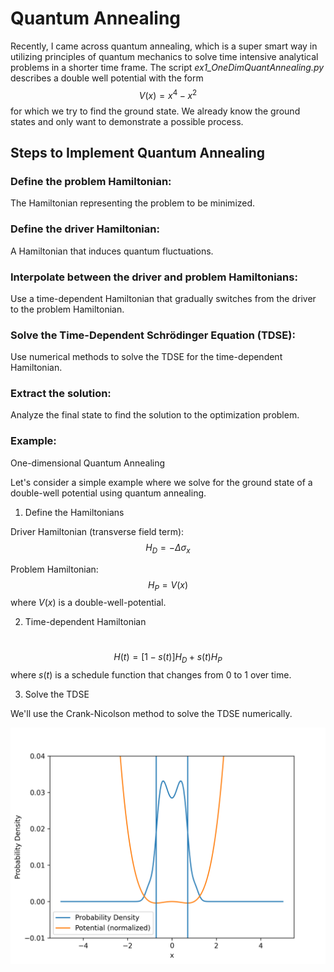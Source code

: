 # Quantum Annealing

Recently, I came across quantum annealing, which is a super smart way in utilizing principles of quantum mechanics to solve time intensive analytical problems in a shorter time frame. The script
*ex1_OneDimQuantAnnealing.py*
describes a double well potential with the form 
$$V(x)=x^4-x^2$$
for which we try to find the ground state. We already know the ground states and only want to demonstrate a possible process.

## Steps to Implement Quantum Annealing
### Define the problem Hamiltonian: 
The Hamiltonian representing the problem to be minimized.
### Define the driver Hamiltonian:
A Hamiltonian that induces quantum fluctuations.
### Interpolate between the driver and problem Hamiltonians:
Use a time-dependent Hamiltonian that gradually switches from the driver to the problem Hamiltonian.
### Solve the Time-Dependent Schrödinger Equation (TDSE):
Use numerical methods to solve the TDSE for the time-dependent Hamiltonian.
### Extract the solution:
Analyze the final state to find the solution to the optimization problem.
### Example:
One-dimensional Quantum Annealing

Let's consider a simple example where we solve for the ground state of a double-well potential using quantum annealing.

1. Define the Hamiltonians

Driver Hamiltonian (transverse field term):
$$H_D = -\Delta \sigma_x$$

Problem Hamiltonian:
$$H_P = V(x)$$
​where $V(x)$ is a double-well-potential.

2. Time-dependent Hamiltonian

​$$H(t)=[1-s(t)]H_D +s(t)H_P$$
where $s(t)$ is a schedule function that changes from $0$ to $1$ over time.

3. Solve the TDSE

We'll use the Crank-Nicolson method to solve the TDSE numerically.

![Missing plot](./plots/onedim.png)